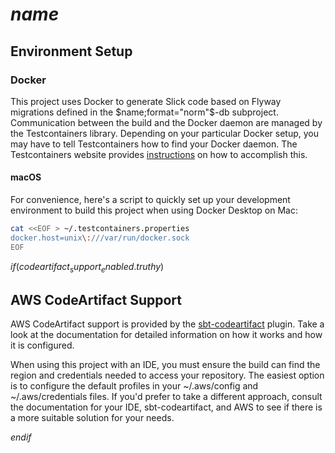 # $name$

## Environment Setup

### Docker

This project uses Docker to generate Slick code based on Flyway migrations
defined in the $name;format="norm"$-db subproject. Communication between the
build and the Docker daemon are managed by the Testcontainers library. Depending
on your particular Docker setup, you may have to tell Testcontainers
how to find your Docker daemon. The Testcontainers website provides
[instructions](https://www.testcontainers.org/features/configuration/)
on how to accomplish this.

#### macOS

For convenience, here's a script to quickly set up your development environment to build
this project when using Docker Desktop on Mac:

```bash
cat <<EOF > ~/.testcontainers.properties
docker.host=unix\:///var/run/docker.sock
EOF
```

$if(codeartifact_support_enabled.truthy)$
## AWS CodeArtifact Support
AWS CodeArtifact support is provided by the [sbt-codeartifact](https://github.com/bbstilson/sbt-codeartifact)
plugin. Take a look at the documentation for detailed information on how it works and
how it is configured.

When using this project with an IDE, you must ensure the build can find the region and credentials needed to
access your repository. The easiest option is to configure the default profiles in your ~/.aws/config
and ~/.aws/credentials files. If you'd prefer to take a different approach, consult the documentation for your IDE,
sbt-codeartifact, and AWS to see if there is a more suitable solution for your needs.


$endif$
